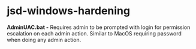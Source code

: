 # jsd-windows-hardening

<b>AdminUAC.bat -</b> Requires admin to be prompted with login for permission escalation on each admin action. Similar to MacOS requiring password when doing any admin action.
